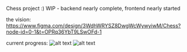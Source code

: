 Chess project :)
WIP - backend nearly complete, frontend nearly started

the vision: https://www.figma.com/design/3WdhWRYSZ8DwgWcWywyiwM/Chess?node-id=0-1&t=OPRq36YbT9LSwOFd-1

current progress:
![alt text](notes/home_screen.png)
![alt text](notes/home_screen_hover.png)